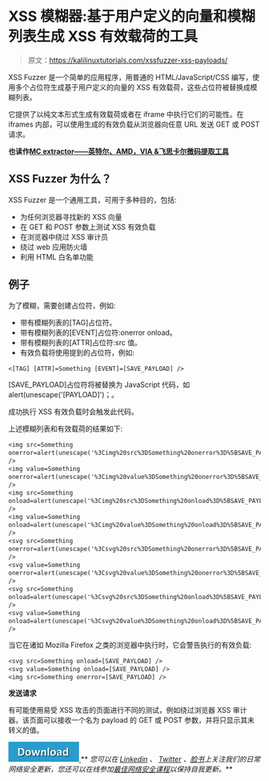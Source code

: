 # XSS 模糊器:基于用户定义的向量和模糊列表生成 XSS 有效载荷的工具

> 原文：<https://kalilinuxtutorials.com/xssfuzzer-xss-payloads/>

XSS Fuzzer 是一个简单的应用程序，用普通的 HTML/JavaScript/CSS 编写，使用多个占位符生成基于用户定义的向量的 XSS 有效载荷，这些占位符被替换成模糊列表。

它提供了以纯文本形式生成有效载荷或者在 iframe 中执行它们的可能性。在 iframes 内部，可以使用生成的有效负载从浏览器向任意 URL 发送 GET 或 POST 请求。

**也读作[MC extractor——英特尔、AMD，VIA &飞思卡尔微码提取工具](https://kalilinuxtutorials.com/mcextractor-microcode-extraction-tool/)**

## **XSS Fuzzer 为什么？**

XSS Fuzzer 是一个通用工具，可用于多种目的，包括:

*   为任何浏览器寻找新的 XSS 向量
*   在 GET 和 POST 参数上测试 XSS 有效负载
*   在浏览器中绕过 XSS 审计员
*   绕过 web 应用防火墙
*   利用 HTML 白名单功能

## **例子**

为了模糊，需要创建占位符，例如:

*   带有模糊列表的[TAG]占位符。
*   带有模糊列表的[EVENT]占位符:onerror onload。
*   带有模糊列表的[ATTR]占位符:src 值。
*   有效负载将使用提到的占位符，例如:

```
<[TAG] [ATTR]=Something [EVENT]=[SAVE_PAYLOAD] />
```

[SAVE_PAYLOAD]占位符将被替换为 JavaScript 代码，如 alert(unescape('[PAYLOAD]')；。

成功执行 XSS 有效负载时会触发此代码。

上述模糊列表和有效载荷的结果如下:

```
<img src=Something onerror=alert(unescape('%3Cimg%20src%3DSomething%20onerror%3D%5BSAVE_PAYLOAD%5D%20/%3E')); />
<img value=Something onerror=alert(unescape('%3Cimg%20value%3DSomething%20onerror%3D%5BSAVE_PAYLOAD%5D%20/%3E')); />
<img src=Something onload=alert(unescape('%3Cimg%20src%3DSomething%20onload%3D%5BSAVE_PAYLOAD%5D%20/%3E')); />
<img value=Something onload=alert(unescape('%3Cimg%20value%3DSomething%20onload%3D%5BSAVE_PAYLOAD%5D%20/%3E')); />
<svg src=Something onerror=alert(unescape('%3Csvg%20src%3DSomething%20onerror%3D%5BSAVE_PAYLOAD%5D%20/%3E')); />
<svg value=Something onerror=alert(unescape('%3Csvg%20value%3DSomething%20onerror%3D%5BSAVE_PAYLOAD%5D%20/%3E')); />
<svg src=Something onload=alert(unescape('%3Csvg%20src%3DSomething%20onload%3D%5BSAVE_PAYLOAD%5D%20/%3E')); />
<svg value=Something onload=alert(unescape('%3Csvg%20value%3DSomething%20onload%3D%5BSAVE_PAYLOAD%5D%20/%3E')); />
```

当它在诸如 Mozilla Firefox 之类的浏览器中执行时，它会警告执行的有效负载:

```
<svg src=Something onload=[SAVE_PAYLOAD] />
<svg value=Something onload=[SAVE_PAYLOAD] />
<img src=Something onerror=[SAVE_PAYLOAD] />
```

**发送请求**

有可能使用易受 XSS 攻击的页面进行不同的测试，例如绕过浏览器 XSS 审计器。该页面可以接收一个名为 payload 的 GET 或 POST 参数，并将只显示其未转义的值。

[![](img//d861a9096555aeb1980fc054015933d7.png) ](https://github.com/NytroRST/XSSFuzzer) ** *您可以在 [Linkedin](https://www.linkedin.com/company/gbhackers/) 、 [Twitter](https://twitter.com/GbhackerOn) 、[脸书](https://www.facebook.com/gbhackersadmin)上关注我们的日常网络安全更新，您还可以在线参加[最佳网络安全课程](https://ethicalhackersacademy.com/)以保持自我更新。***